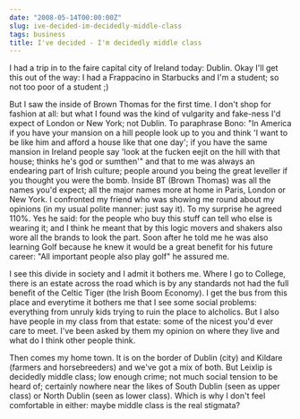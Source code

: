 ```yaml
---
date: "2008-05-14T00:00:00Z"
slug: ive-decided-im-decidedly-middle-class
tags: business
title: I've decided - I'm decidedly middle class
---
```


I had a trip in to the faire capital city of Ireland today:
Dublin. Okay I'll get this out of the way: I had a Frappacino in
Starbucks and I'm a student; so not too poor of a student ;)  
  
But I saw the inside of Brown Thomas for the first time. I don't shop
for fashion at all: but what I found was the kind of vulgarity and
fake-ness I'd expect of London or New York; not Dublin. To paraphrase
Bono: "In America if you have your mansion on a hill people look up to
you and think 'I want to be like him and afford a house like that one
day'; if you have the same mansion in Ireland people say 'look at the
fucken eejit on the hill with that house; thinks he's god or sumthen'"
and that to me was always an endearing part of Irish culture; people
around you being the great leveller if you thought you were the bomb.
Inside BT (Brown Thomas) was all the names you'd expect; all the major
names more at home in Paris, London or New York. I confronted my friend
who was showing me round about my opinions (in my usual polite manner:
just say it). To my surprise he agreed 110%. Yes he said: for the people
who buy this stuff can tell who else is wearing it; and I think he meant
that by this logic movers and shakers also wore all the brands to look
the part. Soon after he told me he was also learning Golf because he
knew it would be a great benefit for his future career: "All important
people also play golf" he assured me.  
  
I see this divide in society and I admit it bothers me. Where I go to
College, there is an estate across the road which is by any standards
not had the full benefit of the Celtic Tiger (the Irish Boom Economy). I
get the bus from this place and everytime it bothers me that I see some
social problems: everything from unruly kids trying to ruin the place to
alcholics. But I also have people in my class from that estate: some of
the nicest you'd ever care to meet. I've been asked by them my opinion
on where they live and what do I think other people think.  
  
Then comes my home town. It is on the border of Dublin (city) and
Kildare (farmers and horsebreeders) and we've got a mix of both. But
Leixlip is decidedly middle class; low enough crime; not much social
tension to be heard of; certainly nowhere near the likes of South Dublin
(seen as upper class) or North Dublin (seen as lower class). Which is
why I don't feel comfortable in either: maybe middle class is the real
stigmata?
